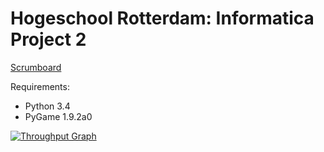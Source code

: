 # Hogeschool Rotterdam: Informatica Project 2

[Scrumboard](https://waffle.io/Wiejeben/HR-Project-2)

Requirements:
- Python 3.4
- PyGame 1.9.2a0

[![Throughput Graph](https://graphs.waffle.io/Wiejeben/HR-Project-2/throughput.svg)](https://waffle.io/Wiejeben/HR-Project-2/metrics)

